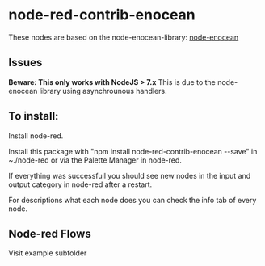 # node-red-contrib-enocean

These nodes are based on the node-enocean-library:
<a href="https://github.com/node-enocean/node-enocean">node-enocean</a>

## Issues

<strong>Beware: This only works with NodeJS > 7.x</strong>
This is due to the node-enocean library using asynchrounous handlers.

## To install: 

Install node-red.

Install this package with "npm install node-red-contrib-enocean --save" in ~./node-red or via the Palette Manager in node-red.

If everything was successfull you should see new nodes in the input and output category in node-red after a restart.

For descriptions what each node does you can check the info tab of every node.

## Node-red Flows

Visit example subfolder
